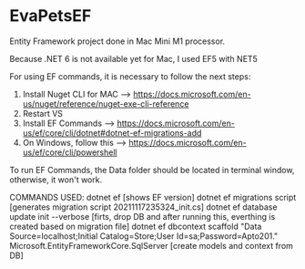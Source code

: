 # EvaPetsEF
Entity Framework project done in Mac Mini M1 processor.

Because .NET 6 is not available yet for Mac, I used EF5 with NET5

For using EF commands, it is necessary to follow the next steps:

1. Install Nuget CLI for MAC --> https://docs.microsoft.com/en-us/nuget/reference/nuget-exe-cli-reference
2. Restart VS
3. Install EF Commands --> https://docs.microsoft.com/en-us/ef/core/cli/dotnet#dotnet-ef-migrations-add
4. On Windows, follow this --> https://docs.microsoft.com/en-us/ef/core/cli/powershell

To run EF Commands, the Data folder should be located in terminal window, otherwise, it won't work. 


COMMANDS USED:
dotnet ef [shows EF version]
dotnet ef migrations script [generates migration script 20211117235324_init.cs]
dotnet ef database update init --verbose [firts, drop DB and after running this, everthing is created based on migration file]
dotnet ef dbcontext scaffold "Data Source=localhost;Initial Catalog=Store;User Id=sa;Password=Apto201." Microsoft.EntityFrameworkCore.SqlServer [create models and context from DB]

